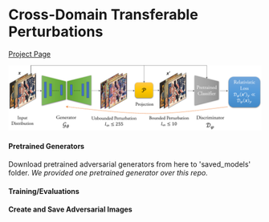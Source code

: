 # Cross-Domain Transferable Perturbations 
[Project Page](https://muzammal-naseer.github.io/Cross-domain-perturbations/)

![Learning Algo](/assets/cross_distribution.png)

#### Pretrained Generators
Download pretrained adversarial generators from here to 'saved_models' folder. _We provided one pretrained generator over this repo._


#### Training/Evaluations


#### Create and Save Adversarial Images

